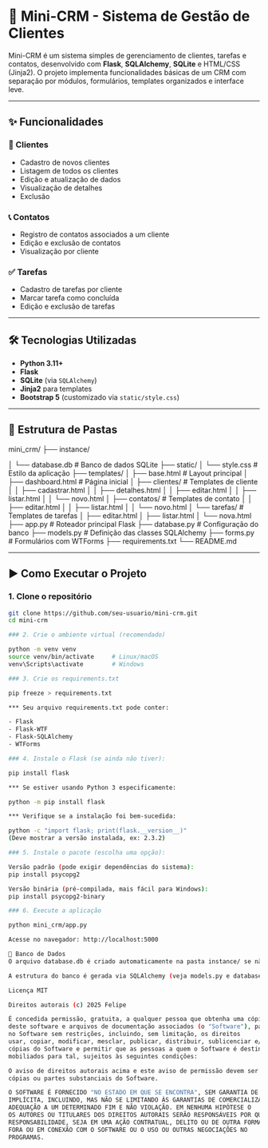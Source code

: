 # 🧠 Mini-CRM - Sistema de Gestão de Clientes

Mini-CRM é um sistema simples de gerenciamento de clientes, tarefas e contatos, desenvolvido com **Flask**, **SQLAlchemy**, **SQLite** e HTML/CSS (Jinja2). O projeto implementa funcionalidades básicas de um CRM com separação por módulos, formulários, templates organizados e interface leve.

---

## ✨ Funcionalidades

### 🧑 Clientes

- Cadastro de novos clientes
- Listagem de todos os clientes
- Edição e atualização de dados
- Visualização de detalhes
- Exclusão

### 📞 Contatos

- Registro de contatos associados a um cliente
- Edição e exclusão de contatos
- Visualização por cliente

### ✅ Tarefas

- Cadastro de tarefas por cliente
- Marcar tarefa como concluída
- Edição e exclusão de tarefas

---

## 🛠️ Tecnologias Utilizadas

- **Python 3.11+**
- **Flask**
- **SQLite** (via `SQLAlchemy`)
- **Jinja2** para templates
- **Bootstrap 5** (customizado via `static/style.css`)

---

## 📁 Estrutura de Pastas

mini_crm/
├── instance/

│ └── database.db # Banco de dados SQLite
├── static/
│ └── style.css # Estilo da aplicação
├── templates/
│ ├── base.html # Layout principal
│ ├── dashboard.html # Página inicial
│ ├── clientes/ # Templates de cliente
│ │ ├── cadastrar.html
│ │ ├── detalhes.html
│ │ ├── editar.html
│ │ ├── listar.html
│ │ └── novo.html
│ ├── contatos/ # Templates de contato
│ │ ├── editar.html
│ │ ├── listar.html
│ │ └── novo.html
│ └── tarefas/ # Templates de tarefas
│ ├── editar.html
│ ├── listar.html
│ └── nova.html
├── app.py # Roteador principal Flask
├── database.py # Configuração do banco
├── models.py # Definição das classes SQLAlchemy
├── forms.py # Formulários com WTForms
├── requirements.txt
└── README.md

---

## ▶️ Como Executar o Projeto

### 1. Clone o repositório

```bash
git clone https://github.com/seu-usuario/mini-crm.git
cd mini-crm

### 2. Crie o ambiente virtual (recomendado)

python -m venv venv
source venv/bin/activate     # Linux/macOS
venv\Scripts\activate        # Windows

### 3. Crie os requirements.txt

pip freeze > requirements.txt

*** Seu arquivo requirements.txt pode conter:

- Flask
- Flask-WTF
- Flask-SQLAlchemy
- WTForms

### 4. Instale o Flask (se ainda não tiver):

pip install flask

*** Se estiver usando Python 3 especificamente:

python -m pip install flask

*** Verifique se a instalação foi bem-sucedida:

python -c "import flask; print(flask.__version__)"
(Deve mostrar a versão instalada, ex: 2.3.2)

### 5. Instale o pacote (escolha uma opção):

Versão padrão (pode exigir dependências do sistema):
pip install psycopg2

Versão binária (pré-compilada, mais fácil para Windows):
pip install psycopg2-binary

### 6. Execute a aplicação

python mini_crm/app.py

Acesse no navegador: http://localhost:5000

💾 Banco de Dados
O arquivo database.db é criado automaticamente na pasta instance/ se não existir.

A estrutura do banco é gerada via SQLAlchemy (veja models.py e database.py).

Licença MIT

Direitos autorais (c) 2025 Felipe

É concedida permissão, gratuita, a qualquer pessoa que obtenha uma cópia
deste software e arquivos de documentação associados (o "Software"), para lidar
no Software sem restrições, incluindo, sem limitação, os direitos
usar, copiar, modificar, mesclar, publicar, distribuir, sublicenciar e/ou vender
cópias do Software e permitir que as pessoas a quem o Software é destinado
mobiliados para tal, sujeitos às seguintes condições:

O aviso de direitos autorais acima e este aviso de permissão devem ser incluídos em todos
cópias ou partes substanciais do Software.

O SOFTWARE É FORNECIDO "NO ESTADO EM QUE SE ENCONTRA", SEM GARANTIA DE QUALQUER TIPO, EXPRESSA OU
IMPLÍCITA, INCLUINDO, MAS NÃO SE LIMITANDO ÀS GARANTIAS DE COMERCIALIZAÇÃO,
ADEQUAÇÃO A UM DETERMINADO FIM E NÃO VIOLAÇÃO. EM NENHUMA HIPÓTESE O
OS AUTORES OU TITULARES DOS DIREITOS AUTORAIS SERÃO RESPONSÁVEIS POR QUALQUER RECLAMAÇÃO, DANOS OU OUTROS
RESPONSABILIDADE, SEJA EM UMA AÇÃO CONTRATUAL, DELITO OU DE OUTRA FORMA, DECORRENTE DE,
FORA OU EM CONEXÃO COM O SOFTWARE OU O USO OU OUTRAS NEGOCIAÇÕES NO
PROGRAMAS.

